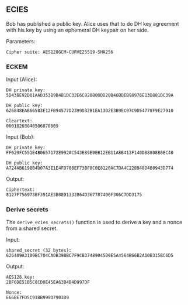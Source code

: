 ## ECIES

Bob has published a public key. Alice uses that to do DH key agreement with his key by using an ephemeral DH keypair on her side.

Parameters:

```
Cipher suite: AES128GCM-CURVE25519-SHA256
```

### ECKEM

Input (Alice):

```
DH private key:
5D43BE92D01AAD353B9B4B1DC32E6C828B00DD20B46BDEB98976E13D881DC39A

DH public key:
626848EAB66583E12FB94577D2399D32B1EA13D2E3B9EC07C9D54778F9E27910

Cleartext:
00010203040506070809
```

Input (Bob):

```
DH private key:
FF629FC551E4B0657172E992AC543E89E0EB12EB11A8B413F140D88808B0EC40

DH public key:
A724AB6198B4D07A3E1E4FD788EF73BF8C0E8120AC7DA4C228948D408943D774
```

Output:

```
Ciphertext:
8127F756973BF391AE3B0891332864D367787406F306C7DD3175
```

### Derive secrets

The `derive_ecies_secrets()` function is used to derive a key and a nonce from a shared secret.


Input:

```
shared_secret (32 bytes):
626409A3109BC704CA0B39BBC7F9CB3748904509E5A4564B66B2A10B315BC6D5

```

Output:

```
AES128 key:
2BF6DE51B5C8CD8E45EA63B4B4D997DF

Nonce:
E66BE7FD5C91BB999D7903D9
```